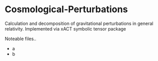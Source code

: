 # Cosmological-Perturbations
Calculation and decomposition of gravitational perturbations in general relativity. Implemented via xACT symbolic tensor package

Noteable files..
* a
* b
